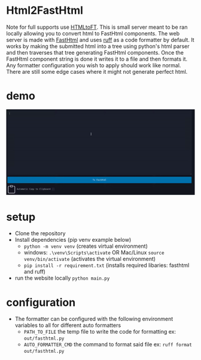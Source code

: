 # Html2FastHtml 
Note for full supports use [HTMLtoFT](https://h2f.answer.ai/).
This is small server meant to be ran locally allowing you to convert html to FastHtml components.
The web server is made with [FastHtml](https://github.com/AnswerDotAI/fasthtml "fasthtml github") and
   uses [ruff](https://github.com/astral-sh/ruff "Ruff github") as a code formatter by default.
It works by making the submitted html into a tree using python's html parser and then traverses that tree
   generating FastHtml components.
Once the FastHtml component string is done it writes it to a file and then formats it.
Any formatter configuration you wish to apply should work like normal.
There are still some edge cases where it might not generate perfect html.
# demo
![Demo GIF](demo.gif)
# setup
- Clone the repository
- Install dependencies (pip venv example below)
    - `python -m venv venv` (creates virtual environment)
    - windows: `.\venv\Scripts\activate` OR Mac/Linux `source venv/bin/activate` (activates the virtual environment)
    - `pip install -r requirement.txt` (installs required libaries: fasthtml and ruff)
- run the website locally `python main.py`
# configuration
- The formatter can be configured with the following environment variables to all for different auto formatters
    - `PATH_TO_FILE` the temp file to write the code for formatting ex: `out/fasthtml.py`
    - `AUTO_FORMATTER_CMD` the command to format said file ex: `ruff format out/fasthtml.py`
